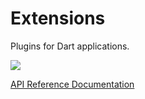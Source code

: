 Extensions
==========

Plugins for Dart applications.

[![](https://drone.io/aliafshar/Extenions/status.png)](https://drone.io/aliafshar/Extensions/latest)

[API Reference Documentation](http://aliafshar.github.com/dart-routing/docs/extensions.html)